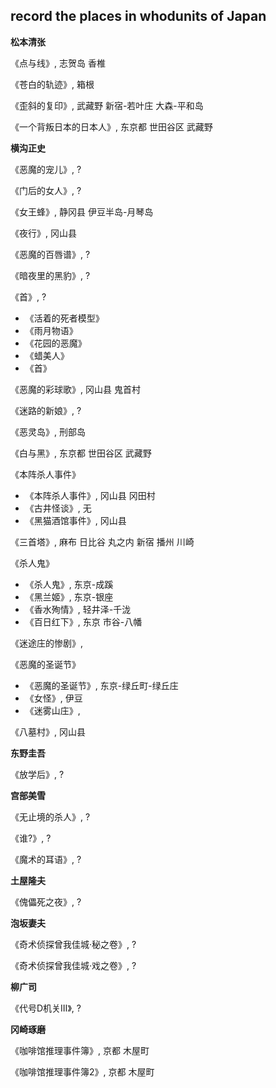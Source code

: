 ## record the places in whodunits of Japan

**松本清张**

《点与线》, 志贺岛 香椎

《苍白的轨迹》, 箱根

《歪斜的复印》, 武藏野 新宿-若叶庄 大森-平和岛

《一个背叛日本的日本人》, 东京都 世田谷区 武藏野

**横沟正史**

《恶魔的宠儿》, ?

《门后的女人》, ?

《女王蜂》, 静冈县 伊豆半岛-月琴岛

《夜行》, 冈山县

《恶魔的百唇谱》, ?

《暗夜里的黑豹》, ?

《首》, ?  

  * 《活着的死者模型》
  * 《雨月物语》
  * 《花园的恶魔》
  * 《蜡美人》
  * 《首》
 
《恶魔的彩球歌》, 冈山县 鬼首村

《迷路的新娘》, ?

《恶灵岛》, 刑部岛
 
《白与黑》, 东京都 世田谷区 武藏野
 
《本阵杀人事件》
 
  * 《本阵杀人事件》, 冈山县 冈田村
  * 《古井怪谈》, 无
  * 《黑猫酒馆事件》, 冈山县
  
《三首塔》, 麻布 日比谷 丸之内 新宿 播州 川崎

《杀人鬼》

  * 《杀人鬼》, 东京-成蹊
  * 《黑兰姬》, 东京-银座
  * 《香水殉情》, 轻井泽-千泷
  * 《百日红下》, 东京 市谷-八幡

《迷途庄的惨剧》, 

《恶魔的圣诞节》

  * 《恶魔的圣诞节》, 东京-绿丘町-绿丘庄
  * 《女怪》, 伊豆
  * 《迷雾山庄》, 
  
《八墓村》, 冈山县
  
**东野圭吾**

《放学后》, ?

**宫部美雪**

《无止境的杀人》, ?

《谁?》, ?

《魔术的耳语》, ?

**土屋隆夫**

《傀儡死之夜》, ?

**泡坂妻夫**

《奇术侦探曾我佳城·秘之卷》, ?

《奇术侦探曾我佳城·戏之卷》, ?

**柳广司**

《代号D机关Ⅲ》, ?

**冈崎琢磨**

《咖啡馆推理事件簿》, 京都 木屋町

《咖啡馆推理事件簿2》, 京都 木屋町  